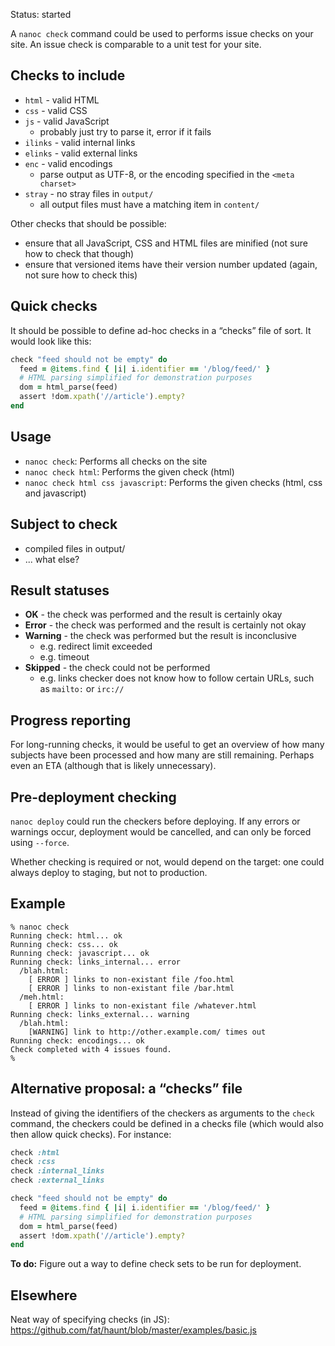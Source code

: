 Status: started

A `nanoc check` command could be used to performs issue checks on your site. An issue check is comparable to a unit test for your site.

Checks to include
-----------------

* `html` - valid HTML
* `css` - valid CSS
* `js` - valid JavaScript
  * probably just try to parse it, error if it fails
* `ilinks` - valid internal links
* `elinks` - valid external links
* `enc` - valid encodings
  * parse output as UTF-8, or the encoding specified in the `<meta charset>`
* `stray` - no stray files in `output/`
  * all output files must have a matching item in `content/`

Other checks that should be possible:

* ensure that all JavaScript, CSS and HTML files are minified (not sure how to check that though)
* ensure that versioned items have their version number updated (again, not sure how to check this)

Quick checks
------------

It should be possible to define ad-hoc checks in a “checks” file of sort. It would look like this:

```ruby
check "feed should not be empty" do
  feed = @items.find { |i| i.identifier == '/blog/feed/' }
  # HTML parsing simplified for demonstration purposes
  dom = html_parse(feed)
  assert !dom.xpath('//article').empty?
end
```

Usage
-----

* `nanoc check`: Performs all checks on the site
* `nanoc check html`: Performs the given check (html)
* `nanoc check html css javascript`: Performs the given checks (html, css and javascript)

Subject to check
----------------

* compiled files in output/
* ... what else?

Result statuses
---------------

* **OK** - the check was performed and the result is certainly okay
* **Error** - the check was performed and the result is certainly not okay
* **Warning** - the check was performed but the result is inconclusive
  * e.g. redirect limit exceeded
  * e.g. timeout
* **Skipped** - the check could not be performed
  * e.g. links checker does not know how to follow certain URLs, such as `mailto:` or `irc://`

Progress reporting
------------------

For long-running checks, it would be useful to get an overview of how many subjects have been processed and how many are still remaining. Perhaps even an ETA (although that is likely unnecessary).

Pre-deployment checking
-----------------------

`nanoc deploy` could run the checkers before deploying. If any errors or warnings occur, deployment would be cancelled, and can only be forced using `--force`.

Whether checking is required or not, would depend on the target: one could always deploy to staging, but not to production.

Example
-------

```
% nanoc check
Running check: html... ok
Running check: css... ok
Running check: javascript... ok
Running check: links_internal... error
  /blah.html:
    [ ERROR ] links to non-existant file /foo.html
    [ ERROR ] links to non-existant file /bar.html
  /meh.html:
    [ ERROR ] links to non-existant file /whatever.html
Running check: links_external... warning
  /blah.html:
    [WARNING] link to http://other.example.com/ times out
Running check: encodings... ok
Check completed with 4 issues found.
%
```

Alternative proposal: a “checks” file
-------------------------------------

Instead of giving the identifiers of the checkers as arguments to the `check` command, the checkers could be defined in a checks file (which would also then allow quick checks). For instance:

```ruby
check :html
check :css
check :internal_links
check :external_links

check "feed should not be empty" do
  feed = @items.find { |i| i.identifier == '/blog/feed/' }
  # HTML parsing simplified for demonstration purposes
  dom = html_parse(feed)
  assert !dom.xpath('//article').empty?
end
```

**To do:** Figure out a way to define check sets to be run for deployment.

Elsewhere
---------

Neat way of specifying checks (in JS): https://github.com/fat/haunt/blob/master/examples/basic.js
